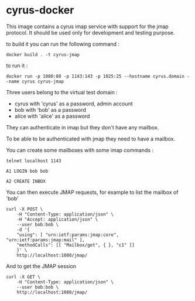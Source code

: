 # cyrus-docker

This image contains a cyrus imap service with support for the jmap protocol.
It should be used only for development and testing purpose.

to build it you can run the following command : 

`docker build . -t cyrus-jmap`

to run it : 

`docker run -p 1080:80 -p 1143:143 -p 1025:25 --hostname cyrus.domain --name cyrus cyrus-jmap`


Three users belong to the virtual test domain :

 * cyrus with 'cyrus' as a password, admin account
 * bob with 'bob' as a password
 * alice with 'alice' as a password

They can authenticate in imap but they don't have any mailbox.

To be able to be authenticated with jmap they need to have a mailbox.


You can create some mailboxes with some imap commands :

`telnet localhost 1143`

`A1 LOGIN bob bob`

`A2 CREATE INBOX`


You can then execute JMAP requests, for example to list the mailbox of 'bob'

```
curl -X POST \
    -H "Content-Type: application/json" \
    -H "Accept: application/json" \
    --user bob:bob \
    -d '{
    "using": [ "urn:ietf:params:jmap:core", "urn:ietf:params:jmap:mail" ],
    "methodCalls": [[ "Mailbox/get", { }, "c1" ]]
    }' \
    http://localhost:1080/jmap/
```

And to get the JMAP session

```
curl -X GET \
    -H "Content-Type: application/json" \
    --user bob:bob \
    http://localhost:1080/jmap/
```
